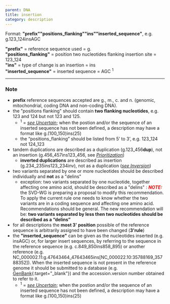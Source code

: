 ```yaml
---
parent: DNA
title: insertion
category: description
---
```


Format: **"prefix""positions_flanking""ins""inserted_sequence"**,  e.g. g.123\_124insAGC

**"prefix"**  =  reference sequence used  =  g.<br>
**"positions_flanking"**  =  position two nucleotides flanking insertion site  =  123\_124<br>
**"ins"**  =  type of change is an insertion  =  ins<br> 
**"inserted_sequence"**  =  inserted sequence  =  AGC <sup>1</sup>

---

### Note

*	**prefix** reference sequences accepted are g., m., c. and n. (genomic, mitochondrial, coding DNA and non-coding DNA).
*	the "positions flanking" should contain **two flanking nucleotides**, e.g. 123 and 124 but not 123 and 125.
	*	<sup>1</sup> = [_see Uncertain_](/recommendations/uncertain/); when the postion and/or the sequence of an inserted sequence has not been defined, a description may have a format like g.(100_150)ins(25)
	*	the “positions_flanking” should be listed from 5’ to 3’, e.g. 123_124 not 124_123
*	tandem duplications are described as a duplication (g.123\_456**dup**), not an insertion (g.456\_457ins123\_456, see [_Prioritization_](/recommendations/general/))
	*	**inverted duplications** are described as insertion (g.234\_235ins123\_234inv), not as a duplication ([_see Inversion_](/recommendations/DNA/variant/inversion))
*	two variants separated by one or more nucleotides should be described individually and **not** as a "delins"
	*	exception: two variants separated by one nucleotide, together affecting one amino acid, should be described as a "delins"
:	_**<font color="#FF0000">NOTE:</font>**_ the SVD-WG is preparing a proposal to modify this recommendation. To apply the current rule one needs to know whether the two variants are in a coding sequence and affecting one amino acid. Recommendations should be general. The new recommendation will be: **two variants separated by less then two nucleotides should be described as a “delins”**
*	for all descriptions the **most 3' position** possible of the reference sequence is arbitrarily assigned to have been changed (**3'rule**)
*	the **"inserted_sequence"** can be given as the nucleotides inserted (e.g. insAGC) or, for larger insert sequences, by referring to the sequence in the reference sequence (e.g. c.849_850ins858_895) or another reference (e.g. NC\_000002.11:g.47643464\_47643465ins[NC\_000022.10:35788169\_35788352]). When the inserted sequence is not present in the reference genome it should be submitted to a database (e.g. [GenBank](http://www.ncbi.nlm.nih.gov/genbank/submit/){:target="\_blank"}) and the accession.version number obtained to refer to it.
	*	<sup>1</sup> = [_see Uncertain_](/recommendations/uncertain/); when the postion and/or the sequence of an inserted sequence has not been defined, a description may have a format like g.(100_150)ins(25) 

